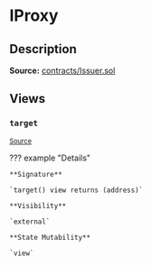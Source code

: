 # IProxy

## Description

**Source:** [contracts/Issuer.sol](https://github.com/Synthetixio/synthetix/tree/v2.62.0/contracts/Issuer.sol)

## Views

### `target`

<sub>[Source](https://github.com/Synthetixio/synthetix/tree/v2.62.0/contracts/Issuer.sol#L30)</sub>

??? example "Details"

    **Signature**

    `target() view returns (address)`

    **Visibility**

    `external`

    **State Mutability**

    `view`
